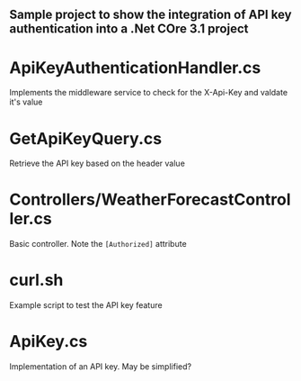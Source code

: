 ## Sample project to show the integration of API key authentication into a .Net COre 3.1 project

# ApiKeyAuthenticationHandler.cs

Implements the middleware service to check for the X-Api-Key and valdate it's value

# GetApiKeyQuery.cs

Retrieve the API key based on the header value

# Controllers/WeatherForecastController.cs

Basic controller. Note the `[Authorized]` attribute

# curl.sh

Example script to test the API key feature

# ApiKey.cs

Implementation of an API key. May be simplified?